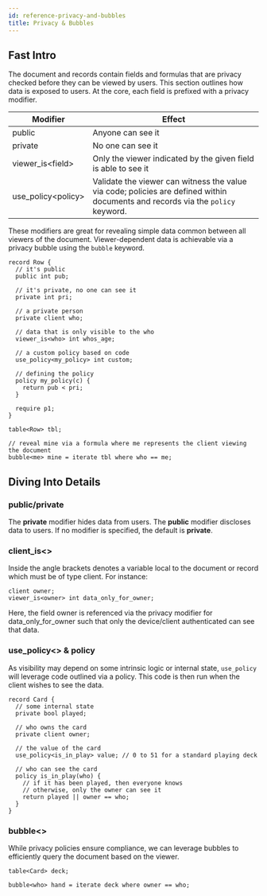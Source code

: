 ```yaml
---
id: reference-privacy-and-bubbles
title: Privacy & Bubbles
---
```


## Fast Intro

The document and records contain fields and formulas that are privacy checked before they can be viewed by users. This section outlines how data is exposed to users. At the core, each field is prefixed with a privacy modifier.

| Modifier | Effect |
| --- | --- |
|  public | Anyone can see it |
|  private | No one can see it |
| viewer_is&lt;field&gt; | Only the viewer indicated by the given field is able to see it |
| use_policy&lt;policy&gt; | Validate the viewer can witness the value via code; policies are defined within documents and records via the ```policy``` keyword. |

These modifiers are great for revealing simple data common between all viewers of the document. Viewer-dependent data is achievable via a privacy bubble using the ```bubble``` keyword.

```adama
record Row {
  // it's public
  public int pub;

  // it's private, no one can see it
  private int pri;

  // a private person
  private client who;

  // data that is only visible to the who
  viewer_is<who> int whos_age;

  // a custom policy based on code
  use_policy<my_policy> int custom;

  // defining the policy
  policy my_policy(c) {
    return pub < pri;
  }

  require p1;
}

table<Row> tbl;

// reveal mine via a formula where me represents the client viewing the document
bubble<me> mine = iterate tbl where who == me;
```

## Diving Into Details

### public/private
The **private** modifier hides data from users. The **public** modifier discloses data to users. If no modifier is specified, the default is **private**.

### client_is&lt;&gt;

Inside the angle brackets denotes a variable local to the document or record which must be of type client. For instance:

```adama
client owner;
viewer_is<owner> int data_only_for_owner;
```

Here, the field owner is referenced via the privacy modifier for data_only_for_owner such that only the device/client authenticated can see that data.

### use_policy&lt;&gt; &amp; policy

As visibility may depend on some intrinsic logic or internal state, ```use_policy``` will leverage code outlined via a policy. This code is then run when the client wishes to see the data.

```adama
record Card {
  // some internal state
  private bool played;

  // who owns the card
  private client owner;

  // the value of the card
  use_policy<is_in_play> value; // 0 to 51 for a standard playing deck

  // who can see the card
  policy is_in_play(who) {
  	// if it has been played, then everyone knows
  	// otherwise, only the owner can see it
  	return played || owner == who;
  }
}
```

### bubble&lt;&gt;

While privacy policies ensure compliance, we can leverage bubbles to efficiently query the document based on the viewer.

```adama
table<Card> deck;

bubble<who> hand = iterate deck where owner == who;
```
